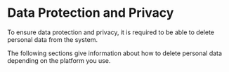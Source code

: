 <!-- loio36f394375489450a977429e8523ae27f -->

# Data Protection and Privacy

To ensure data protection and privacy, it is required to be able to delete personal data from the system.

The following sections give information about how to delete personal data depending on the platform you use.

